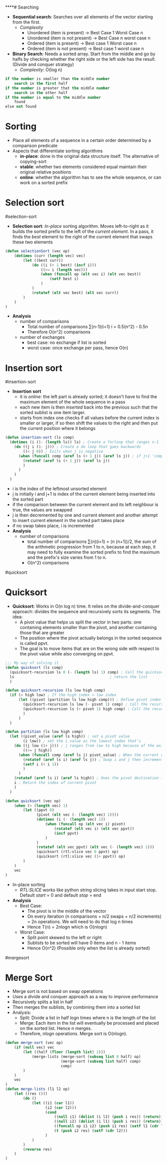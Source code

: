****# Searching
- **Sequential search**: Searches over all elements of the vector starting from the first.
	- *Complexity*
		- Unordered (item is present) -> Best Case 1 Worst Case n
		- Unordered (item is not present) -> Best Case n worst case n
		- Ordered (item is present) -> Best case 1 Worst case n
		- Ordered (item is not present) -> Best case 1 worst case n
- **Binary Search**: Needs a sorted array. Start from the middle and go by halfs by checking whether the right side or the left side has the result. (Divide and conquer strategy)
	- *Complexity*: O(log n)
```lisp
if the number is smaller than the middle number
    search in the first half
if the number is greater that the middle number
    search in the other half
if the number is equal to the middle number
    found
else not found
```

# Sorting
- Place all elements of a sequence in a certain order determined by a comparison predicate
- Aspects that differentiate sorting algorithms
	- **in-place**: done in the original data structure itself. The alternative of copying-sort
	- **stable**: whether two elements considered equal maintain their original relative positions
	- **online**: whether the algorithm has to see the whole sequence, or can work on a sorted prefix

# Selection sort
#selection-sort
- **Selection sort**: *In-place* sorting algorithm. Moves left-to-right as it builds the sorted prefix to the left of the *current element*. In a pass, it finds the *best* element to the right of the current element that swaps these two elements
```lisp
(defun selectionSort (vec op)
	(dotimes (curr (length vec) vec)
		(let ((best curr))
			(do ((i (+ 1 best) (incf i)))
				((>= i (length vec)))
				(when (funcall op (elt vec i) (elt vec best))
					(setf best i)
				)
			)
			(rotatef (elt vec best) (elt vec curr))
		)
	)
)
```
- **Analysis** 
	- number of comparisons
		- Total number of comparisons ∑(n-1)(i=1) i = 0.5(n^2) - 0.5n
		- Therefore O(n^2) comparisons
	- number of exchanges
		- best case: no exchange if list is sorted
		- worst case: once exchange per pass, hence O(n)

# Insertion sort
#insertion-sort
- **Insertion sort**
	- it is *online*: the left part is already sorted; it doesn't have to find the maximum element of the whole sequence in a pass
	- each new item is then *inserted* back into the previous such that the sorted sublist is one item larger.
	- starts from index one checks if all values before the current index is smaller or larger, if so then shift the values to the right and then put the current position where it belongs
```lisp
(defun insertion-sort (ls comp)
  (dotimes (i (1- (length ls)) ls) ; Create a forloop that ranges n-1
    (do ((j i (1- j))) ; Create a do loop that goes backwards
        ((< j 0)) ; Exits when j is negative
      (when (funcall comp (aref ls (+ 1 j)) (aref ls j)) ; if j+1 'comp' j then swap
        (rotatef (aref ls (+ 1 j)) (aref ls j))
        )
      )
    )
  )
```
- i is the index of the leftmost unsorted element
- j is initially i and j+1 is index of the current element being inserted into the sorted part
- if the comparison between the current element and its left neighbour is true, the values are swapped
- j is then decremented by one and current element and another attempt to insert current element in the sorted part takes place
- if no swap takes place, i is incremented
- **Analysis**
	- number of comparisons
		- total number of comparisons ∑(n)(i=1)  = (n (n+1))/2, the sum of the arithmetic progression from 1 to n, because at each step, it may need to fully examine the sorted prefix to find the maximum and the prefix's size varies from 1 to n.
		- O(n^2) comparisons


#quicksort
# Quicksort
- **Quicksort**: Works in O(n log n) time. It relies on the divide-and-conquer approach: divides the sequence and recursively sorts its segments. The idea:
	- A pivot value that helps us split the vector in two parts: one containing elements smaller than the pivot, and another containing those that are greater
	- The position where the pivot actually belongs in the sorted sequence is called ppvt.
	- The goal is to move items that are on the wrong side with respect to the pivot value while also converging on ppvt.
```lisp
;;; My way of solving it
(defun quicksort (ls comp)
  (quicksort-recursion ls 0 (- (length ls) 1) comp) ; Call the quicksort function 
  ls                                           ; return the list
  )

(defun quicksort-recursion (ls low high comp)
  (if (> high low) ; If the high index > low index
      (let ((pivot (partition ls low high comp))) ; Define pivot index use the partition method to find its designated spots
        (quicksort-recursion ls low (- pivot 1) comp) ; Call the recursive algorithm for sorting left side
        (quicksort-recursion ls (+ pivot 1) high comp) ; Call the recursive algorithm for sorting right side
        )
      )
  )

(defun partition (ls low high comp)
  (let ((pivot_value (aref ls high)) ; set a pivot value
        (i low)) ; set the i value as the lowest index that's 
    (do ((j low (1+ j))) ; j ranges from low to high because of the exit condition
        ((>= j high))
      (when (funcall comp (aref ls j) pivot_value) ; When the current value is less than the pivot
        (rotatef (aref ls i) (aref ls j)) ; Swap i and j then increment i
        (setf i (+ i 1))
        )
      )
    (rotatef (aref ls i) (aref ls high)) ; Ones the pivot destination is found, swap the values of i with pivot
    i ; Return the index of current pivot
    )
  )
```

```lisp
(defun quicksort (vec op)
	(when (> (length vec) 1)
		(let ((ppvt 0)
			  (pivot (elt vec (- (length vec) 1))))
			  (dotimes (i (- (length vec) 1))
				  (when (funcall op (elt vec i) pivot)
					  (rotatef (elt vec i) (elt vec ppvt))
					  (incf ppvt)
				  )
			  )
			  (rotatef (elt vec ppvt) (elt vec (- (length vec) 1)))
			  (quicksort (rtl:slice vec 0 ppvt) op)
			  (quicksort (rtl:slice vec (1+ ppvt)) op)
		)
	)
	vec
)
```
- In-place sorting
	- *RTL:SLICE* works like python string slicing takes in input start stop. Default *start* = 0 and default *stop* = end 
- **Analysis**
	- Best Case:
		- The pivot is in the middle of the vector
		- On every iteration (n comparisons + n/2 swaps + n/2 increments) = 2n operations. We will need to do that log n times
		- Hence T(n) = 2nlogn which is O(nlogn)
	- Worst Case:
		- Split point skewed to the left or right
		- Sublists to be sorted will have 0 items and n - 1 items
		- Hence O(n^2) (Possible only when the list is already sorted)

#mergesort
# Merge Sort
- Merge sort is not based on swap operations
- Uses a divide and conquer approach as a way to improve performance
- Recursively splits a list in half
- Then merges the sublists, by combining them into a sorted list
- Analysis:
	- Split: Divide a list in half logn times where n is the length of the list
	- Merge: Each item in the list will eventually be processed and placed on the sorted list. Hence n merges. 
	- Therefore, nlogn operations. Merge sort is O(nlogn).
```lisp
(defun merge-sort (vec op)
	(if (null vec) vec
		(let ((half (floor (length list) 2)))
			(merge-lists (merge-sort (subseq list 0 half) op)
						 (merge-sort (subseq list half) comp)
						 comp)
		)
	)
	vec
)
(defun merge-lists (l1 l2 op)
	(let ((res ()))
		(do ()
			(let ((i1 (car l1))
				  (i2 (car l2)))
				  (cond
					  ((null i1) (dolist (i l2) (push i res)) (return))
					  ((null i2) (dolist (i l1) (push i res)) (return))
					  ((funcall op i1 i2) (push i1 res) (setf l1 (cdr l1)))
					  (t (push i2 res) (setf (cdr l2)))
				  )
			)
		)
		(reverse res)
	)
)
```



